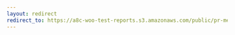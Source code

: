```yaml
---
layout: redirect
redirect_to: https://a8c-woo-test-reports.s3.amazonaws.com/public/pr-merge/43437/api/index.html
---
```

